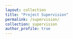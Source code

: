 ```yaml
---
layout: collection
title: "Project Supervision"
permalink: /supervision/
collection: supervision
author_profile: true
---
```

